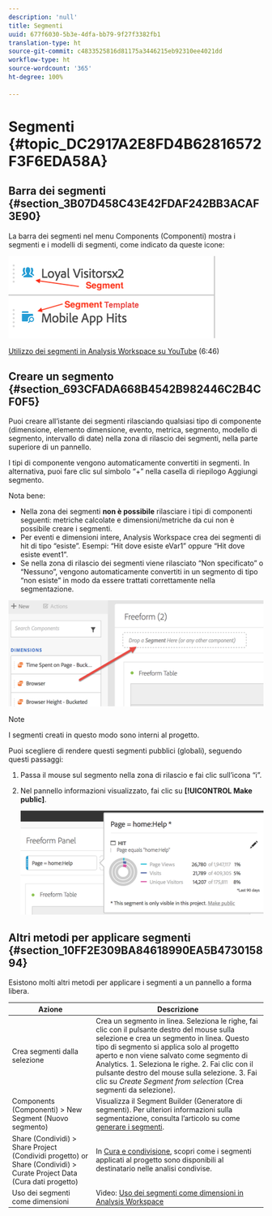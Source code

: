 ```yaml
---
description: 'null'
title: Segmenti
uuid: 677f6030-5b3e-4dfa-bb79-9f27f3382fb1
translation-type: ht
source-git-commit: c4833525816d81175a3446215eb92310ee4021dd
workflow-type: ht
source-wordcount: '365'
ht-degree: 100%

---
```



# Segmenti {#topic_DC2917A2E8FD4B62816572F3F6EDA58A}

## Barra dei segmenti {#section_3B07D458C43E42FDAF242BB3ACAF3E90}

La barra dei segmenti nel menu Components (Componenti) mostra i segmenti e i modelli di segmenti, come indicato da queste icone:

![](assets/segment_icons.png)

[Utilizzo dei segmenti in Analysis Workspace su YouTube](https://www.youtube.com/watch?v=QlUCdQDnni4) (6:46)

## Creare un segmento {#section_693CFADA668B4542B982446C2B4CF0F5}

Puoi creare all’istante dei segmenti rilasciando qualsiasi tipo di componente (dimensione, elemento dimensione, evento, metrica, segmento, modello di segmento, intervallo di date) nella zona di rilascio dei segmenti, nella parte superiore di un pannello.

I tipi di componente vengono automaticamente convertiti in segmenti. In alternativa, puoi fare clic sul simbolo “+” nella casella di riepilogo Aggiungi segmento.

Nota bene:

* Nella zona dei segmenti **non è possibile** rilasciare i tipi di componenti seguenti: metriche calcolate e dimensioni/metriche da cui non è possibile creare i segmenti.
* Per eventi e dimensioni intere, Analysis Workspace crea dei segmenti di hit di tipo “esiste”. Esempi: “Hit dove esiste eVar1” oppure “Hit dove esiste event1”.
* Se nella zona di rilascio dei segmenti viene rilasciato “Non specificato” o “Nessuno”, vengono automaticamente convertiti in un segmento di tipo “non esiste” in modo da essere trattati correttamente nella segmentazione.

![](assets/segment-dropzone.png)

>[!NOTE]
>
>I segmenti creati in questo modo sono interni al progetto.

Puoi scegliere di rendere questi segmenti pubblici (globali), seguendo questi passaggi:

1. Passa il mouse sul segmento nella zona di rilascio e fai clic sull’icona “i”.
1. Nel pannello informazioni visualizzato, fai clic su **[!UICONTROL Make public]**.

   ![](assets/segment-info.png)

## Altri metodi per applicare segmenti {#section_10FF2E309BA84618990EA5B473015894}

Esistono molti altri metodi per applicare i segmenti a un pannello a forma libera.

| Azione | Descrizione |
|--- |--- |
| Crea segmenti dalla selezione | Crea un segmento in linea. Seleziona le righe, fai clic con il pulsante destro del mouse sulla selezione e crea un segmento in linea. Questo tipo di segmento si applica solo al progetto aperto e non viene salvato come segmento di Analytics. 1. Seleziona le righe.  2. Fai clic con il pulsante destro del mouse sulla selezione.  3. Fai clic su *Create Segment from selection* (Crea segmenti da selezione). |
| Components (Componenti) > New Segment (Nuovo segmento) | Visualizza il Segment Builder (Generatore di segmenti). Per ulteriori informazioni sulla segmentazione, consulta l’articolo su come [generare i segmenti](https://docs.adobe.com/content/help/it-IT/analytics/components/segmentation/segmentation-workflow/seg-build.html). |
| Share (Condividi) > Share Project (Condividi progetto) or Share (Condividi) > Curate Project Data (Cura dati progetto) | In [Cura e condivisione](https://docs.adobe.com/content/help/it-IT/analytics/analyze/analysis-workspace/curate-share/curate.html#concept_4A9726927E7C44AFA260E2BB2721AFC6), scopri come i segmenti applicati al progetto sono disponibili al destinatario nelle analisi condivise. |
| Uso dei segmenti come dimensioni | Video: [Uso dei segmenti come dimensioni in Analysis Workspace](https://www.youtube.com/watch?v=WmSdReKTWto&amp;list=PL2tCx83mn7GuNnQdYGOtlyCu0V5mEZ8sS&amp;index=39) |

